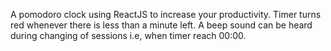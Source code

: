 A pomodoro clock using ReactJS to increase your productivity.
Timer turns red whenever there is less than a minute left.
A beep sound can be heard during changing of sessions i.e, when timer reach 00:00.